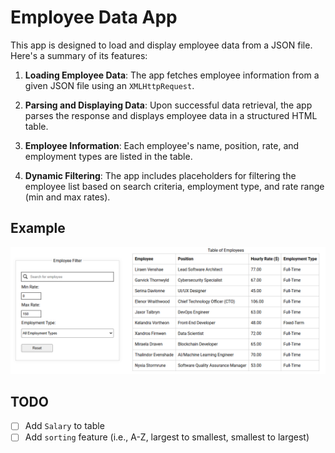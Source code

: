 # Employee Data App

This app is designed to load and display employee data from a JSON file. Here's a summary of its features:

1. **Loading Employee Data**: The app fetches employee information from a given JSON file using an `XMLHttpRequest`.

2. **Parsing and Displaying Data**: Upon successful data retrieval, the app parses the response and displays employee data in a structured HTML table.

3. **Employee Information**: Each employee's name, position, rate, and employment types are listed in the table.

4. **Dynamic Filtering**: The app includes placeholders for filtering the employee list based on search criteria, employment type, and rate range (min and max rates).

## Example

![Example of Application](assets/img/example.png)

## TODO

-   [ ] Add `Salary` to table
-   [ ] Add `sorting` feature (i.e., A-Z, largest to smallest, smallest to largest)
